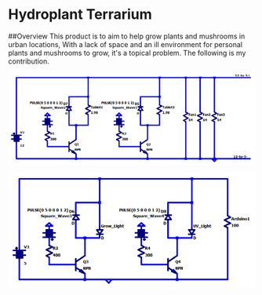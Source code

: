 # Hydroplant Terrarium


##Overview
This product is to aim to help grow plants and mushrooms in urban locations, With a lack of space and an ill environment for personal plants and mushrooms to grow, it's a topical problem. The following is my contribution.


![Image of 12 volt Circuit](12V_circuit.png)

![Image of 5 volt Circuit](5V_circuit.png)
